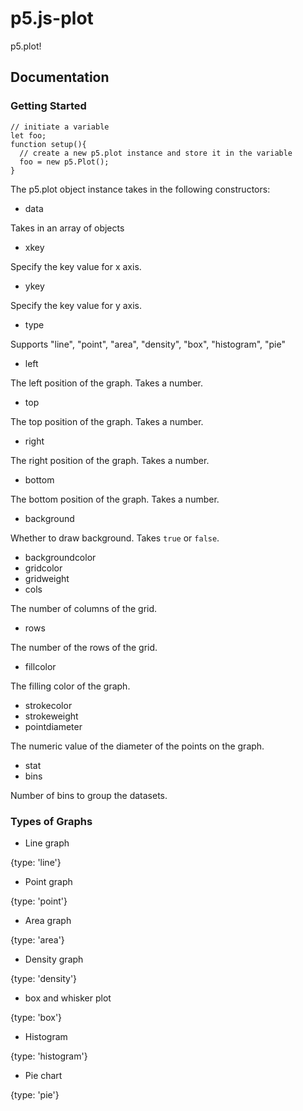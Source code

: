 # p5.js-plot
p5.plot!

## Documentation
### Getting Started
```
// initiate a variable
let foo;
function setup(){
  // create a new p5.plot instance and store it in the variable
  foo = new p5.Plot();
}
```
The p5.plot object instance takes in the following constructors:
- data

Takes in an array of objects
- xkey

Specify the key value for x axis.
- ykey

Specify the key value for y axis.
- type

Supports "line", "point", "area", "density", "box", "histogram", "pie"
- left

The left position of the graph. Takes a number.
- top

The top position of the graph. Takes a number.
- right

The right position of the graph. Takes a number.
- bottom

The bottom position of the graph. Takes a number.
- background

Whether to draw background. Takes ```true``` or ```false```.
- backgroundcolor
- gridcolor
- gridweight
- cols

The number of columns of the grid.
- rows

The number of the rows of the grid.
- fillcolor

The filling color of the graph.
- strokecolor
- strokeweight
- pointdiameter

The numeric value of the diameter of the points on the graph.
- stat
- bins

Number of bins to group the datasets.



### Types of Graphs
- Line graph

{type: 'line'}
- Point graph

{type: 'point'}
- Area graph

{type: 'area'}
- Density graph

{type: 'density'}
- box and whisker plot

{type: 'box'}
- Histogram

{type: 'histogram'}
- Pie chart

{type: 'pie'}
